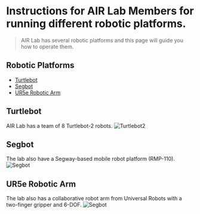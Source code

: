 # Instructions for AIR Lab Members for running different robotic platforms.
> AIR Lab has several robotic platforms and this page will guide you how to operate them. 

## Robotic Platforms
* [Turtlebot](#turtlebot)
* [Segbot](#segbot)
* [UR5e Robotic Arm](#ur5e)

## Turtlebot
AIR Lab has a team of 8 Turtlebot-2 robots. 
![Turtlebot2](./img/turtlebot2.png)

## Segbot
The lab also have a Segway-based mobile robot platform (RMP-110).
![Segbot](./img/segbot.png)


## UR5e Robotic Arm
The lab also has a collaborative robot arm from Universal Robots with a two-finger gripper and 6-DOF.
![Segbot](./img/ur5.png)
